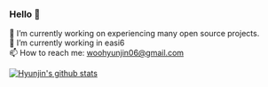 ### Hello 👋  

🔭 I’m currently working on experiencing many open source projects.  
🌱 I’m currently working in easi6  
📫 How to reach me: woohyunjin06@gmail.com

[![Hyunjin's github stats](https://github-readme-stats.vercel.app/api?username=woohyunjin06&show_icons=true&include_all_commits=true&count_private=true)](https://github.com/anuraghazra/github-readme-stats)

<!--
**woohyunjin06/woohyunjin06** is a ✨ _special_ ✨ repository because its `README.md` (this file) appears on your GitHub profile.

Here are some ideas to get you started:

- 🔭 I’m currently working on ...
- 🌱 I’m currently learning ...
- 👯 I’m looking to collaborate on ...
- 🤔 I’m looking for help with ...
- 💬 Ask me about ...
- 📫 How to reach me: ...
- 😄 Pronouns: ...
- ⚡ Fun fact: ...
-->
